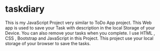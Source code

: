 # taskdiary
This is my JavaScript Project very similar to ToDo App project.
This Web app is used to save your Task with description in the local Storage of your Device.
You can also remove your tasks when you complete. I use HTML , CSS , Bootstrap and JavaScript in this Project.
This project use your local storage of your browser to save the tasks.
